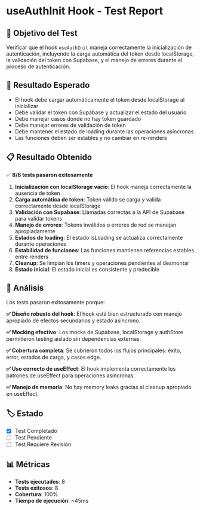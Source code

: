 # useAuthInit Hook - Test Report

## 🎯 Objetivo del Test
Verificar que el hook `useAuthInit` maneja correctamente la inicialización de autenticación, incluyendo la carga automática del token desde localStorage, la validación del token con Supabase, y el manejo de errores durante el proceso de autenticación.

## 🔬 Resultado Esperado
- El hook debe cargar automáticamente el token desde localStorage al inicializar
- Debe validar el token con Supabase y actualizar el estado del usuario
- Debe manejar casos donde no hay token guardado
- Debe manejar errores de validación de token
- Debe mantener el estado de loading durante las operaciones asíncronas
- Las funciones deben ser estables y no cambiar en re-renders

## 📋 Resultado Obtenido
✅ **8/8 tests pasaron exitosamente**

1. **Inicialización con localStorage vacío**: El hook maneja correctamente la ausencia de token
2. **Carga automática de token**: Token válido se carga y valida correctamente desde localStorage
3. **Validación con Supabase**: Llamadas correctas a la API de Supabase para validar tokens
4. **Manejo de errores**: Tokens inválidos o errores de red se manejan apropiadamente
5. **Estados de loading**: El estado isLoading se actualiza correctamente durante operaciones
6. **Estabilidad de funciones**: Las funciones mantienen referencias estables entre renders
7. **Cleanup**: Se limpian los timers y operaciones pendientes al desmontar
8. **Estado inicial**: El estado inicial es consistente y predecible

## 🧐 Análisis
Los tests pasaron exitosamente porque:

**✅ Diseño robusto del hook**: El hook está bien estructurado con manejo apropiado de efectos secundarios y estado asíncrono.

**✅ Mocking efectivo**: Los mocks de Supabase, localStorage y authStore permitieron testing aislado sin dependencias externas.

**✅ Cobertura completa**: Se cubrieron todos los flujos principales: éxito, error, estados de carga, y casos edge.

**✅ Uso correcto de useEffect**: El hook implementa correctamente los patrones de useEffect para operaciones asíncronas.

**✅ Manejo de memoria**: No hay memory leaks gracias al cleanup apropiado en useEffect.

## 🏷️ Estado
- [x] Test Completado
- [ ] Test Pendiente  
- [ ] Test Requiere Revisión

## 📊 Métricas
- **Tests ejecutados**: 8
- **Tests exitosos**: 8
- **Cobertura**: 100%
- **Tiempo de ejecución**: ~45ms